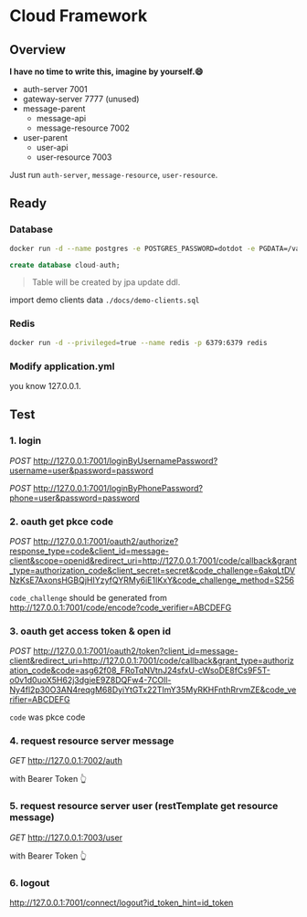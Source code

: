 # Cloud Framework

## Overview

__I have no time to write this, imagine by yourself.😄__

+ auth-server 7001
+ gateway-server 7777 (unused)
+ message-parent
  + message-api
  + message-resource 7002
+ user-parent
  + user-api
  + user-resource 7003

Just run `auth-server`, `message-resource`, `user-resource`.

## Ready

### Database

```bash
docker run -d --name postgres -e POSTGRES_PASSWORD=dotdot -e PGDATA=/var/lib/postgresql/data/pgdata -v /docker/pgsql:/var/lib/postgresql/data -p 5432:5432 postgis/postgis
```


```sql
create database cloud-auth;
```

> Table will be created by jpa update ddl.

import demo clients data `./docs/demo-clients.sql`

### Redis

```bash
docker run -d --privileged=true --name redis -p 6379:6379 redis
```

### Modify application.yml

you know 127.0.0.1.

## Test

### 1. login

_POST_ http://127.0.0.1:7001/loginByUsernamePassword?username=user&password=password

_POST_ http://127.0.0.1:7001/loginByPhonePassword?phone=user&password=password

### 2. oauth get pkce code

_POST_ http://127.0.0.1:7001/oauth2/authorize?response_type=code&client_id=message-client&scope=openid&redirect_uri=http://127.0.0.1:7001/code/callback&grant_type=authorization_code&client_secret=secret&code_challenge=6akqLtDVNzKsE7AxonsHGBQjHIYzyfQYRMy6iE1IKxY&code_challenge_method=S256

`code_challenge` should be generated from http://127.0.0.1:7001/code/encode?code_verifier=ABCDEFG

### 3. oauth get access token & open id

_POST_ http://127.0.0.1:7001/oauth2/token?client_id=message-client&redirect_uri=http://127.0.0.1:7001/code/callback&grant_type=authorization_code&code=asg62f08_FRoTqNVtnJ24sfxU-cWsoDE8fCs9F5T-o0v1d0uoX5H62j3dgieE9Z8DQFw4-7COll-Ny4fl2p30O3AN4reqgM68DyiYtGTx22TImY35MyRKHFnthRrvmZE&code_verifier=ABCDEFG

`code` was pkce code

### 4. request resource server message

_GET_ http://127.0.0.1:7002/auth

with Bearer Token 👆

### 5. request resource server user (restTemplate get resource message)

_GET_ http://127.0.0.1:7003/user

with Bearer Token 👆

### 6. logout

http://127.0.0.1:7001/connect/logout?id_token_hint=id_token